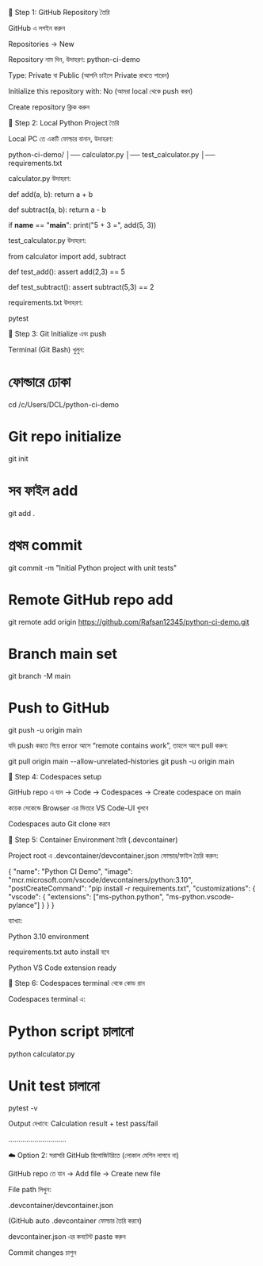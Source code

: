 🔹 Step 1: GitHub Repository তৈরি

GitHub এ লগইন করুন

Repositories → New

Repository নাম দিন, উদাহরণ: python-ci-demo

Type: Private বা Public (আপনি চাইলে Private রাখতে পারেন)

Initialize this repository with: No (আমরা local থেকে push করব)

Create repository ক্লিক করুন

🔹 Step 2: Local Python Project তৈরি

Local PC তে একটি ফোল্ডার বানান, উদাহরণ:

python-ci-demo/
│── calculator.py
│── test_calculator.py
│── requirements.txt


calculator.py উদাহরণ:

def add(a, b):
    return a + b

def subtract(a, b):
    return a - b

if __name__ == "__main__":
    print("5 + 3 =", add(5, 3))


test_calculator.py উদাহরণ:

from calculator import add, subtract

def test_add():
    assert add(2,3) == 5

def test_subtract():
    assert subtract(5,3) == 2


requirements.txt উদাহরণ:

pytest

🔹 Step 3: Git Initialize এবং push

Terminal (Git Bash) খুলুন:

# ফোল্ডারে ঢোকা
cd /c/Users/DCL/python-ci-demo

# Git repo initialize
git init

# সব ফাইল add
git add .

# প্রথম commit
git commit -m "Initial Python project with unit tests"

# Remote GitHub repo add
git remote add origin https://github.com/Rafsan12345/python-ci-demo.git

# Branch main set
git branch -M main

# Push to GitHub
git push -u origin main


যদি push করতে গিয়ে error আসে “remote contains work”, তাহলে আগে pull করুন:

git pull origin main --allow-unrelated-histories
git push -u origin main

🔹 Step 4: Codespaces setup

GitHub repo এ যান → Code → Codespaces → Create codespace on main

কয়েক সেকেন্ডে Browser এর ভিতরে VS Code-UI খুলবে

Codespaces auto Git clone করবে

🔹 Step 5: Container Environment তৈরি (.devcontainer)

Project root এ .devcontainer/devcontainer.json ফোল্ডার/ফাইল তৈরি করুন:

{
  "name": "Python CI Demo",
  "image": "mcr.microsoft.com/vscode/devcontainers/python:3.10",
  "postCreateCommand": "pip install -r requirements.txt",
  "customizations": {
    "vscode": {
      "extensions": ["ms-python.python", "ms-python.vscode-pylance"]
    }
  }
}


ব্যাখ্যা:

Python 3.10 environment

requirements.txt auto install হবে

Python VS Code extension ready

🔹 Step 6: Codespaces terminal থেকে কোড রান

Codespaces terminal এ:

# Python script চালানো
python calculator.py

# Unit test চালানো
pytest -v


Output দেখাবে: Calculation result + test pass/fail





.............................





☁️ Option 2: সরাসরি GitHub রিপোজিটরিতে (লোকাল মেশিন লাগবে না)

GitHub repo তে যান → Add file → Create new file

File path লিখুন:

.devcontainer/devcontainer.json


(GitHub auto .devcontainer ফোল্ডার তৈরি করবে)

devcontainer.json এর কনটেন্ট paste করুন

Commit changes চাপুন
